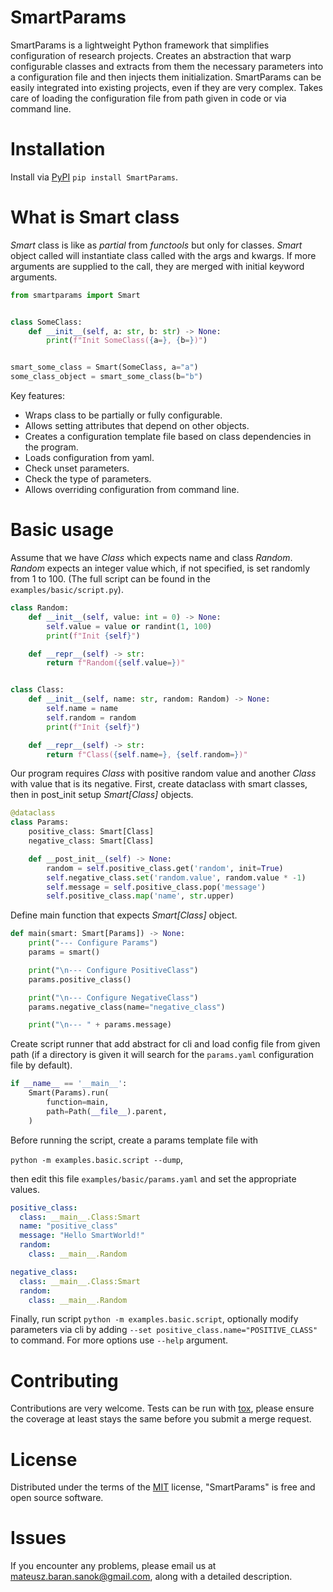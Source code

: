 # SmartParams

SmartParams is a lightweight Python framework that simplifies configuration of research projects.
Creates an abstraction that warp configurable classes and extracts from them the necessary
parameters into a configuration file and then injects them initialization. SmartParams can be easily
integrated into existing projects, even if they are very complex. Takes care of loading the
configuration file from path given in code or via command line.

# Installation

Install via [PyPI](https://pypi.org/) `pip install SmartParams`.

# What is Smart class

_Smart_ class is like as _partial_ from _functools_ but only for classes.
_Smart_ object called will instantiate class called with the args and kwargs. If more arguments are
supplied to the call, they are merged with initial keyword arguments.

```python
from smartparams import Smart


class SomeClass:
    def __init__(self, a: str, b: str) -> None:
        print(f"Init SomeClass({a=}, {b=})")


smart_some_class = Smart(SomeClass, a="a")
some_class_object = smart_some_class(b="b")
```

Key features:

* Wraps class to be partially or fully configurable.
* Allows setting attributes that depend on other objects.
* Creates a configuration template file based on class dependencies in the program.
* Loads configuration from yaml.
* Check unset parameters.
* Check the type of parameters.
* Allows overriding configuration from command line.

# Basic usage

Assume that we have _Class_ which expects name and class _Random_.
_Random_ expects an integer value which, if not specified, is set randomly from 1 to 100.
(The full script can be found in the `examples/basic/script.py`).

```python
class Random:
    def __init__(self, value: int = 0) -> None:
        self.value = value or randint(1, 100)
        print(f"Init {self}")

    def __repr__(self) -> str:
        return f"Random({self.value=})"


class Class:
    def __init__(self, name: str, random: Random) -> None:
        self.name = name
        self.random = random
        print(f"Init {self}")

    def __repr__(self) -> str:
        return f"Class({self.name=}, {self.random=})"
```

Our program requires _Class_ with positive random value and another _Class_ with value that is its
negative. First, create dataclass with smart classes, then in post_init setup _Smart[Class]_
objects.

```python
@dataclass
class Params:
    positive_class: Smart[Class]
    negative_class: Smart[Class]

    def __post_init__(self) -> None:
        random = self.positive_class.get('random', init=True)
        self.negative_class.set('random.value', random.value * -1)
        self.message = self.positive_class.pop('message')
        self.positive_class.map('name', str.upper)
```

Define main function that expects _Smart[Class]_ object.

```python
def main(smart: Smart[Params]) -> None:
    print("--- Configure Params")
    params = smart()

    print("\n--- Configure PositiveClass")
    params.positive_class()

    print("\n--- Configure NegativeClass")
    params.negative_class(name="negative_class")

    print("\n--- " + params.message)
```

Create script runner that add abstract for cli and load config file from given path
(if a directory is given it will search for the `params.yaml` configuration file by default).

```python
if __name__ == '__main__':
    Smart(Params).run(
        function=main,
        path=Path(__file__).parent,
    )
```

Before running the script, create a params template file with

`python -m examples.basic.script --dump`,

then edit this file `examples/basic/params.yaml` and set the appropriate values.

```yaml
positive_class:
  class: __main__.Class:Smart
  name: "positive_class"
  message: "Hello SmartWorld!"
  random:
    class: __main__.Random

negative_class:
  class: __main__.Class:Smart
  random:
    class: __main__.Random
```

Finally, run script `python -m examples.basic.script`, optionally modify parameters via cli by
adding `--set positive_class.name="POSITIVE_CLASS"` to command.
For more options use `--help` argument.

# Contributing

Contributions are very welcome. Tests can be run with [tox](https://tox.readthedocs.io/en/latest/),
please ensure the coverage at least stays the same before you submit a merge request.

# License

Distributed under the terms of the [MIT](http://opensource.org/licenses/MIT) license,
"SmartParams" is free and open source software.

# Issues

If you encounter any problems, please email us at <mateusz.baran.sanok@gmail.com>, along with a
detailed description.
